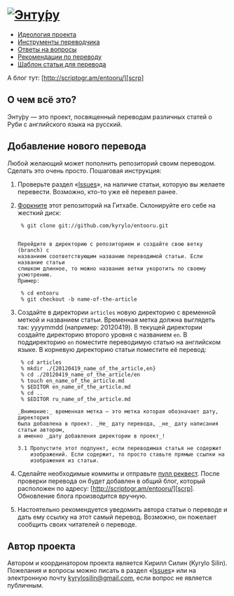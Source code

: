 [![Энту́ру][logo]](http://scriptogr.am/entooru/)
===============

* [Идеология проекта][ideology]
* [Инструменты переводчика][tools]
* [Ответы на вопросы][faq]
* [Рекомендации по переводу][guidelines]
* [Шаблон статьи для перевода][template]

А блог тут: [http://scriptogr.am/entooru/][scrp]

О чем всё это?
--------------

Энту́ру — это проект, посвященный переводам различных статей о Руби с английского
языка на русский.

Добавление нового перевода
--------------------------

Любой желающий может пополнить репозиторий своим переводом. Сделать это очень
просто. Пошаговая инструкция:

1. Проверьте раздел «[Issues][iss]», на наличие статьи, которую вы желаете перевести.
   Возможно, кто-то уже её перевел ранее.
2. [Форкните][fork] этот репозиторий на Гитхабе. Склонируйте его себе на жесткий диск:

        % git clone git://github.com/kyrylo/entooru.git


       Перейдите в директорию с репозиторием и создайте свою ветку (branch) с
       названием соответствующим названию переводимой статьи. Если название статьи
       слишком длинное, то можно название ветки укоротить по своему усмотрению.
       Пример:

        % cd entooru
        % git checkout -b name-of-the-article

3. Создайте в директории `articles` новую директорию с временно́й меткой и
   названием статьи. Временная метка должна выглядеть так: yyyymmdd (например:
   20120419). В текущей директории создайте директорию второго уровня с
   названием `en`. В поддиректорию `en` поместите переводимую статью на
   английском языке. В корневую директорию статьи поместите её перевод:

        % cd articles
        % mkdir ./{20120419_name_of_the_article,en}
        % cd ./20120419_name_of_the_article/en
        % touch en_name_of_the_article.md
        % $EDITOR en_name_of_the_article.md
        % cd ..
        % $EDITOR ru_name_of_the_article.md

       _Внимание:_ временная метка — это метка которая обозначает дату, директория
       была добавлена в проект. _Не_ дату перевода, _не_ дату написания статьи автором,
       а именно _дату добавления директории в проект_!

       3.1 Пропустите этот подпункт, если переводимая статья не содержит
           изображений. Если содержит, то просто ставьте прямые ссылки на
           изображения из статьи.

4. Сделайте необходимые коммиты и отправьте [пулл реквест][pr]. После проверки
   перевода он будет добавлен в общий блог, который расположен по адресу:
   [http://scriptogr.am/entooru/][scrp]. Обновление блога производится вручную.
5. Настоятельно рекомендуется уведомить автора статьи о переводе и дать ему
   ссылку на этот самый перевод. Возможно, он пожелает сообщить своих читателей
   о переводе.

Автор проекта
-------------

Автором и координатором проекта является Кирилл Силин (Kyrylo Silin). Пожелания
и вопросы можно писать в раздел «[Issues][iss]» или на электронную почту
<kyrylosilin@gmail.com>, если вопрос не является публичным.

[logo]: http://img-fotki.yandex.ru/get/6106/98991937.8/0_75903_4d48f97b_orig "Энту́ру"
[ideology]: https://github.com/kyrylo/entooru/wiki/%D0%98%D0%B4%D0%B5%D0%BE%D0%BB%D0%BE%D0%B3%D0%B8%D1%8F-%D0%AD%D0%BD%D1%82%D1%83%CC%81%D1%80%D1%83/
[tools]: https://github.com/kyrylo/entooru/wiki/%D0%98%D0%BD%D1%81%D1%82%D1%80%D1%83%D0%BC%D0%B5%D0%BD%D1%82%D1%8B-%D0%BF%D0%B5%D1%80%D0%B5%D0%B2%D0%BE%D0%B4%D1%87%D0%B8%D0%BA%D0%B0/
[faq]: https://github.com/kyrylo/entooru/wiki/%D0%9E%D1%82%D0%B2%D0%B5%D1%82%D1%8B-%D0%BD%D0%B0-%D0%B2%D0%BE%D0%BF%D1%80%D0%BE%D1%81%D1%8B/
[guidelines]: https://github.com/kyrylo/entooru/wiki/%D0%A0%D0%B5%D0%BA%D0%BE%D0%BC%D0%B5%D0%BD%D0%B4%D0%B0%D1%86%D0%B8%D0%B8-%D0%BF%D0%BE-%D0%BF%D0%B5%D1%80%D0%B5%D0%B2%D0%BE%D0%B4%D1%83/
[template]: https://github.com/kyrylo/entooru/wiki/%D0%A8%D0%B0%D0%B1%D0%BB%D0%BE%D0%BD-%D1%81%D1%82%D0%B0%D1%82%D1%8C%D0%B8-%D0%B4%D0%BB%D1%8F-%D0%BF%D0%B5%D1%80%D0%B5%D0%B2%D0%BE%D0%B4%D0%B0/
[iss]: https://github.com/kyrylo/entooru/issues/
[pr]: http://help.github.com/send-pull-requests/
[fork]: http://help.github.com/fork-a-repo/
[scrp]: http://scriptogr.am/entooru/
